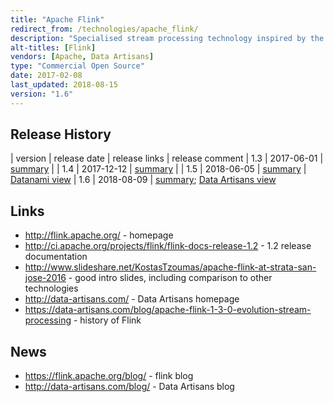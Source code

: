 ```yaml
---
title: "Apache Flink"
redirect_from: /technologies/apache_flink/
description: "Specialised stream processing technology inspired by the Google Data Flow model. Based on a single record (not micro batch) model, with exactly once processing semantics (for supported sources and sinks) via light weight checkpointing, and focusing on high throughput, low latency use cases.  Supports both a Java and Scala API, with a fluent DataStream API for working with continuous data flows (including a flexible windowing API that supports both event time and processing time windows and support for out of order or late data), and a DataSet API for working with batch data sets (that uses the same streaming execution engine).  Also supports a number of connectors and extra libraries, including experimental support for SQL expressions, a CEP library (FlinkCEP) that can be used to detect complex event patterns, a beta package for running Storm apps on Flink, a graph processing library (Gelly) and a machine learning library (FlinkML).  Clustered, with support for YARN, Mesos and Kubernetes as well as standalone clusters.  Open sourced by Data Artisans in April 2013, donated to the Apache Foundation in April 2014 before graduating in August 2014.  Under active development with a large number of contributors and a range of user case studies.  Sold as a hosted managed service (dA Platform) by Data Artisans who also supply training."
alt-titles: [Flink]
vendors: [Apache, Data Artisans]
type: "Commercial Open Source"
date: 2017-02-08
last_updated: 2018-08-15
version: "1.6"
---
```

## Release History

| version | release date | release links | release comment
| 1.3 | 2017-06-01 | [summary](http://flink.apache.org/news/2017/06/01/release-1.3.0.html) |
| 1.4 | 2017-12-12 | [summary](http://flink.apache.org/news/2017/12/12/release-1.4.0.html) |
| 1.5 | 2018-06-05 | [summary](http://flink.apache.org/news/2018/05/25/release-1.5.0.html) | [Datanami view](https://www.datanami.com/2018/05/29/apache-flink-gets-an-sql-client/)
| 1.6 | 2018-08-09 | [summary](https://flink.apache.org/news/2018/08/09/release-1.6.0.html); [Data Artisans view](https://data-artisans.com/blog/apache-flink-1-6-0-whats-new-in-the-latest-apache-flink-release)

## Links

* <http://flink.apache.org/> - homepage
* <http://ci.apache.org/projects/flink/flink-docs-release-1.2> - 1.2 release documentation
* <http://www.slideshare.net/KostasTzoumas/apache-flink-at-strata-san-jose-2016> - good intro slides, including comparison to other technologies
* <http://data-artisans.com/> - Data Artisans homepage
* <https://data-artisans.com/blog/apache-flink-1-3-0-evolution-stream-processing> - history of Flink

## News

* <https://flink.apache.org/blog/> - flink blog
* <http://data-artisans.com/blog/> - Data Artisans blog